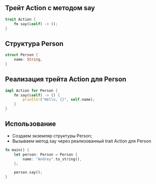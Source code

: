 ## Трейт Action с методом say
```rust
trait Action {
    fn say(&self) -> ();
}
```

## Структура Person
```rust
struct Person {
    name: String,
}
```

## Реализация трейта Action для Person
```rust
impl Action for Person {
    fn say(&self) -> () {
        println!("Hello, {}", self.name);
    }
}
```
## Использование
- Создаем экземляр структуры Person;
- Вызываем метод say через реализованный trait Action для Person
```rust
fn main() {
    let person: Person = Person {
        name: "Andrey".to_string(),
    };

    person.say();
}
```